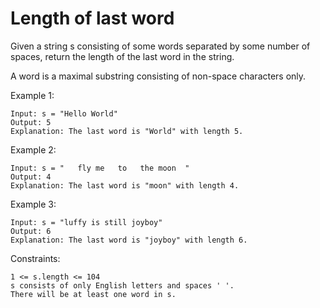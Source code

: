 # Length of last word

Given a string s consisting of some words separated by some number of spaces, return the length of the last word in the string.

A word is a maximal substring consisting of non-space characters only.


Example 1:
```
Input: s = "Hello World"
Output: 5
Explanation: The last word is "World" with length 5.
```

Example 2:
```
Input: s = "   fly me   to   the moon  "
Output: 4
Explanation: The last word is "moon" with length 4.
```
Example 3:
```
Input: s = "luffy is still joyboy"
Output: 6
Explanation: The last word is "joyboy" with length 6.
```

Constraints:
```
1 <= s.length <= 104
s consists of only English letters and spaces ' '.
There will be at least one word in s.
```
